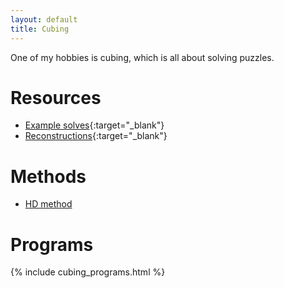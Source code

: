 ```yaml
---
layout: default
title: Cubing
---
```

One of my hobbies is cubing, which is all about solving puzzles.  

# Resources
* [Example solves](https://gist.github.com/RedstoneTim/650d649b92260a1f9f459fa5b7b636cc){:target="_blank"}
* [Reconstructions](https://gist.github.com/RedstoneTim/4869f3be76e89858c5748ce9712634ca){:target="_blank"}

# Methods
* [HD method](cubing/hd_method.html)

# Programs
{% include cubing_programs.html %}